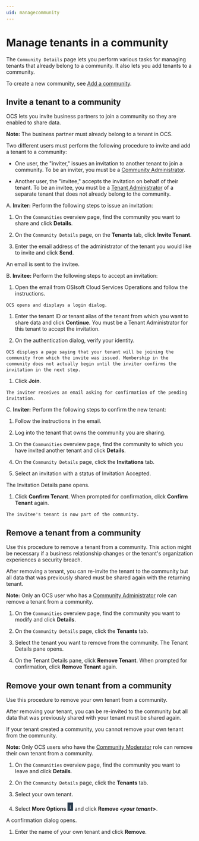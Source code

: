 ```yaml
---
uid: managecommunity
---
```


# Manage tenants in a community

The `Community Details` page lets you perform various tasks for managing tenants that already belong to a community. It also lets you add tenants to a community.

To create a new community, see [Add a community](xref:add-community).

## Invite a tenant to a community

OCS lets you invite business partners to join a community so they are enabled to share data. 

**Note:** The business partner must already belong to a tenant in OCS.

Two different users must perform the following procedure to invite and add a tenant to a community:

- One user, the "inviter," issues an invitation to another tenant to join a community. To be an inviter, you must be a [Community Administrator](xref:communityroles#community-administrator).

- Another user, the "invitee," accepts the invitation on behalf of their tenant. To be an invitee, you must be a [Tenant Administrator](xref:communityroles#tenant-administrator) of a separate tenant that does not already belong to the community.

A. **Inviter:** Perform the following steps to issue an invitation:

 1. On the `Communities` overview page, find the community you want to share and click **Details**.

 1. On the `Community Details` page, on the **Tenants** tab, click **Invite Tenant**.

 1. Enter the email address of the administrator of the tenant you would like to invite and click **Send**.
   
   An email is sent to the invitee.

B. **Invitee:** Perform the following steps to accept an invitation:

  1. Open the email from OSIsoft Cloud Services Operations and follow the instructions.
  
    OCS opens and displays a login dialog.

  1. Enter the tenant ID or tenant alias of the tenant from which you want to share data and click **Continue**. You must be a Tenant Administrator for this tenant to accept the invitation.

  1. On the authentication dialog, verify your identity.
  
    OCS displays a page saying that your tenant will be joining the community from which the invite was issued. Membership in the community does not actually begin until the inviter confirms the invitation in the next step.
  
  1. Click **Join**.

    The inviter receives an email asking for confirmation of the pending invitation.

C. **Inviter:** Perform the following steps to confirm the new tenant:

  1. Follow the instructions in the email.

  1. Log into the tenant that owns the community you are sharing.

  1. On the `Communities` overview page, find the community to which you have invited another tenant and click **Details**.

  1. On the `Community Details` page, click the **Invitations** tab.

  1. Select an invitation with a status of Invitation Accepted.
  
   The Invitation Details pane opens.

  1. Click **Confirm Tenant**. When prompted for confirmation, click **Confirm Tenant** again.
    
    The invitee's tenant is now part of the community.

## Remove a tenant from a community

Use this procedure to remove a tenant from a community. This action might be necessary if a business relationship changes or the tenant's organization experiences a security breach.

After removing a tenant, you can re-invite the tenant to the community but all data that was previously shared must be shared again with the returning tenant.

**Note:** Only an OCS user who has a [Community Administrator](xref:communityroles#community-administrator) role can remove a tenant from a community.

1. On the `Communities` overview page, find the community you want to modify and click **Details**.

1. On the `Community Details` page, click the **Tenants** tab.

1. Select the tenant you want to remove from the community. The Tenant Details pane opens.

1. On the Tenant Details pane, click **Remove Tenant**. When prompted for confirmation, click **Remove Tenant** again.

## Remove your own tenant from a community

Use this procedure to remove your own tenant from a community.

After removing your tenant, you can be re-invited to the community but all data that was previously shared with your tenant must be shared again.

If your tenant created a community, you cannot remove your own tenant from the community.

**Note:** Only OCS users who have the [Community Moderator](xref:communityroles#community-moderator) role can remove their own tenant from a community.

1. On the `Communities` overview page, find the community you want to leave and click **Details**.

1. On the `Community Details` page, click the **Tenants** tab.

1. Select your own tenant.

1. Select **More Options** ![More Options](images\more-options.png "More Options") and click **Remove \<*your tenant*\>**.
  
  A confirmation dialog opens.

1. Enter the name of your own tenant and click **Remove**.
